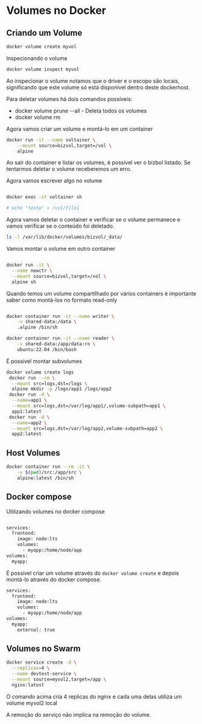 # Volumes no Docker
## Criando um Volume

```bash
docker volume create myvol
```

Inspecionando o volume

```bash
docker volume inspect myvol
```
Ao inspecionar o volume notamos que o driver e o escopo são locais, significando que este volume só está disponível dentro deste dockerhost. 

Para deletar volumes há dois comandos possíveis: 
* docker volume prune --all - Deleta todos os volumes
* docker volume rm <volume>


Agora vamos criar um volume e montá-lo em um container

```bash
docker run -it --name voltainer \
    --mount source=bizvol,target=/vol \
    alpine

```
Ao sair do container e listar os volumes, é possível ver o bizbol listado. 
Se tentarmos deletar o volume receberemos um erro. 

Agora vamos escrever algo no volume

```bash

docker exec -it voltainer sh

# echo "teste" > /vol/file1

```

Agora vamos deletar o container e verificar se o volume permanece e vamos verificar se o conteúdo foi deletado. 

```bash
ls -l /var/lib/docker/volumes/bizvol/_data/
```
Vamos montar o volume em outro container

```bash

docker run -it \
  --name newctr \
  --mount source=bizvol,target=/vol \
  alpine sh

```
Quando temos um volume compartilhado por vários containers é importante saber como montá-los no formato read-only
```bash

docker container run -it --name writer \
    -v shared-data:/data \
    .alpine /bin/sh

docker container run -it --name reader \
    -v shared-data:/app/data:ro \
    ubuntu:22.04 /bin/bash
```

É possível montar subvolumes

```bash
docker volume create logs
 docker run --rm \
  --mount src=logs,dst=/logs \
  alpine mkdir -p /logs/app1 /logs/app2
 docker run -d \
  --name=app1 \
  --mount src=logs,dst=/var/log/app1/,volume-subpath=app1 \
  app1:latest
 docker run -d \
  --name=app2 \
  --mount src=logs,dst=/var/log/app2,volume-subpath=app2 \
  app2:latest

  ```


## Host Volumes

```bash
docker container run --rm -it \
    -v $(pwd)/src:/app/src \
    alpine:latest /bin/sh

```
## Docker compose

Utilizando volumes no docker compose

```bash

services:
  frontend:
    image: node:lts
    volumes:
      - myapp:/home/node/app
volumes:
  myapp:

```

É possível criar um volume através do ```docker volume create``` e depois montá-lo através do docker compose. 

```bash
services:
  frontend:
    image: node:lts
    volumes:
      - myapp:/home/node/app
volumes:
  myapp:
    external: true
```

## Volumes no Swarm

```bash
docker service create -d \
  --replicas=4 \
  --name devtest-service \
  --mount source=myvol2,target=/app \
  nginx:latest
```

O comando acima cria 4 replicas do nginx e cada uma delas utiliza um volume myvol2 local

A remoção do serviço não implica na remoção do volume. 






